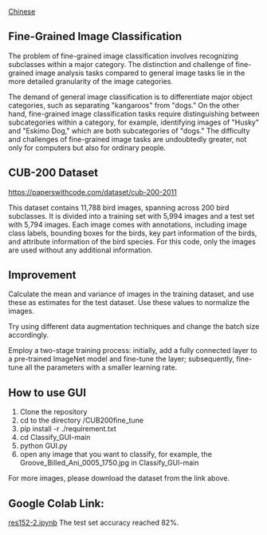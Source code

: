 [Chinese](./README_zh.md)

## Fine-Grained Image Classification
The problem of fine-grained image classification involves recognizing subclasses within a major category. The distinction and challenge of fine-grained image analysis tasks compared to general image tasks lie in the more detailed granularity of the image categories.

The demand of general image classification is to differentiate major object categories, such as separating "kangaroos" from "dogs." On the other hand, fine-grained image classification tasks require distinguishing between subcategories within a category, for example, identifying images of "Husky" and "Eskimo Dog," which are both subcategories of "dogs." The difficulty and challenges of fine-grained image tasks are undoubtedly greater, not only for computers but also for ordinary people.

## CUB-200 Dataset
https://paperswithcode.com/dataset/cub-200-2011

This dataset contains 11,788 bird images, spanning across 200 bird subclasses. It is divided into a training set with 5,994 images and a test set with 5,794 images. Each image comes with annotations, including image class labels, bounding boxes for the birds, key part information of the birds, and attribute information of the bird species. For this code, only the images are used without any additional information.

## Improvement
Calculate the mean and variance of images in the training dataset, and use these as estimates for the test dataset. Use these values to normalize the images.

Try using different data augmentation techniques and change the batch size accordingly.

Employ a two-stage training process: initially, add a fully connected layer to a pre-trained ImageNet model and fine-tune the layer; subsequently, fine-tune all the parameters with a smaller learning rate.

## How to use GUI
<!-- Because of the huge size of datesete and model, use google drive to get access to them.
All links contain the same content.
https://disk.pku.edu.cn:443/link/99E6F9F69F864E595877741FFC2211FE -->
1. Clone the repository
2. cd to the directory /CUB200fine_tune
3. pip install -r ./requirement.txt
4. cd Classify_GUI-main
5. python GUI.py
6. open any image that you want to classify, for example, the Groove_Billed_Ani_0005_1750.jpg in Classify_GUI-main

For more images, please download the dataset from the link above.


## Google Colab Link: 
[res152-2.ipynb](https://drive.google.com/file/d/14tuEH0OonGIIiV3ITUx8BkkbgaTa90Kh/view?usp=sharing) The test set accuracy reached 82%.
